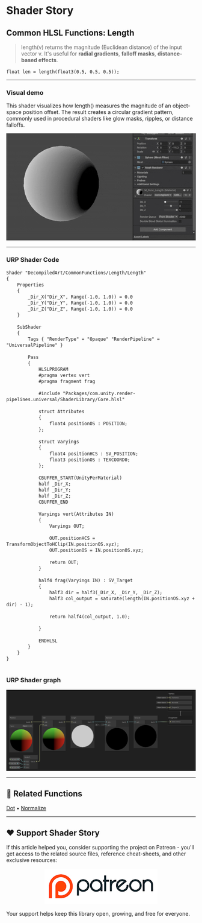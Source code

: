 # Shader Story

## Common HLSL Functions: Length

> length(v) returns the magnitude (Euclidean distance) of the input vector v.
> It's useful for **radial gradients**, **falloff masks**, **distance-based effects**.

```hlsl
float len = length(float3(0.5, 0.5, 0.5));

```
---

### Visual demo 
This shader visualizes how length() measures the magnitude of an object-space position offset. The result creates a circular gradient pattern, commonly used in procedural shaders like glow masks, ripples, or distance falloffs.

<p align="center">
<img src="https://github.com/DeGGeD/ShaderStory/blob/main/Resources/Images/Chapters/CommonFunctions/Length/DA_CommonFuncs_Length_Demo_01.gif" alt="Shader Story: Function - Length" title="Shader Story: Function - Length">
</p>

---
### URP Shader Code

```hlsl
Shader "DecompiledArt/CommonFunctions/Length/Length"
{
    Properties
    {
        _Dir_X("Dir_X", Range(-1.0, 1.0)) = 0.0
        _Dir_Y("Dir_Y", Range(-1.0, 1.0)) = 0.0
        _Dir_Z("Dir_Z", Range(-1.0, 1.0)) = 0.0
    }

    SubShader
    {
        Tags { "RenderType" = "Opaque" "RenderPipeline" = "UniversalPipeline" }

        Pass
        {
            HLSLPROGRAM
            #pragma vertex vert
            #pragma fragment frag

            #include "Packages/com.unity.render-pipelines.universal/ShaderLibrary/Core.hlsl"

            struct Attributes
            {
                float4 positionOS : POSITION;
            };

            struct Varyings
            {
                float4 positionHCS : SV_POSITION;
                float3 positionOS : TEXCOORD0;
            };

            CBUFFER_START(UnityPerMaterial)
            half _Dir_X;
            half _Dir_Y;
            half _Dir_Z;
            CBUFFER_END

            Varyings vert(Attributes IN)
            {
                Varyings OUT;

                OUT.positionHCS = TransformObjectToHClip(IN.positionOS.xyz);
                OUT.positionOS = IN.positionOS.xyz;

                return OUT;
            }

            half4 frag(Varyings IN) : SV_Target
            {
                half3 dir = half3(_Dir_X, _Dir_Y, _Dir_Z);
                half3 col_output = saturate(length(IN.positionOS.xyz + dir) - 1);

                return half4(col_output, 1.0);

            }

            ENDHLSL
        }
    }
}


```

### URP Shader graph
<p align="center">
<img src="https://github.com/DeGGeD/ShaderStory/blob/main/Resources/Images/Chapters/CommonFunctions/Length/DA_CommonFuncs_Length_Graph_01.png" alt="Shader Story: Function - Length" title="Shader Story: Function - Length">
</p>

---

## 🔗 Related Functions

[Dot](https://github.com/DeGGeD/ShaderStory/blob/main/Chapters/CommonFunctions/Dot.md) • [Normalize](https://github.com/DeGGeD/ShaderStory/blob/main/Chapters/CommonFunctions/Normalize.md)

---

## ❤️ Support Shader Story

If this article helped you, consider supporting the project on Patreon - you'll get access to the related source files, reference cheat-sheets, and other exclusive resources:

<p align="center">
  <a href="https://www.patreon.com/decompiled_art" target="_blank">
    <img src="https://github.com/DeGGeD/ShaderStory/blob/main/Resources/Images/Github/ShaderStory_Github_Patreon.jpg" alt="DecompiledArt on Patreon">
  </a>
</p>

Your support helps keep this library open, growing, and free for everyone.
